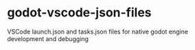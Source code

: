 # godot-vscode-json-files
VSCode launch.json and tasks.json files for native godot engine development and debugging
